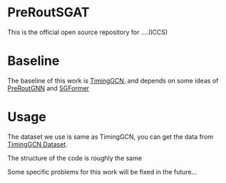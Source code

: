 # PreRoutSGAT

This is the official open source repository for ....(ICCS)

# Baseline
The baseline of this work is [TimingGCN](https://github.com/TimingPredict/TimingPredict), and depends on some ideas of [PreRoutGNN](https://arxiv.org/abs/2403.00012) and [SGFormer](https://github.com/qitianwu/SGFormer)

# Usage
The dataset we use is same as TimingGCN, you can get the data from [TimingGCN Dataset](https://github.com/TimingPredict/Dataset).  

The structure of the code is roughly the same

Some specific problems for this work will be fixed in the future...
